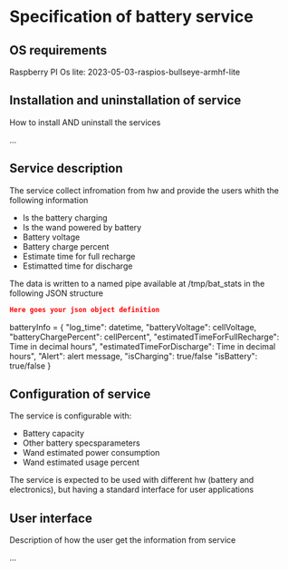 # Specification of battery service

## OS requirements

Raspberry PI Os lite:  2023-05-03-raspios-bullseye-armhf-lite

## Installation and uninstallation of service

How to install AND uninstall the services

...


## Service description

The service collect infromation from hw and provide the users whith the following information

- Is the battery charging
- Is the wand powered by battery
- Battery voltage
- Battery charge percent
- Estimate time for full recharge
- Estimatted time for discharge

The data is written to a named pipe available at /tmp/bat_stats in the following JSON structure 
```json
Here goes your json object definition
```
batteryInfo = {
        "log_time": datetime,
        "batteryVoltage": cellVoltage,
        "batteryChargePercent": cellPercent",
        "estimatedTimeForFullRecharge": Time in decimal hours",
        "estimatedTimeForDischarge": Time in decimal hours",
        "Alert": alert message,
        "isCharging": true/false
        "isBattery": true/false
            }
## Configuration of service

The service is configurable with:

- Battery capacity
- Other battery specsparameters
- Wand estimated power consumption
- Wand estimated usage percent

The service is expected to be used with different hw (battery and electronics), but having a standard interface for user applications

## User interface

Description of how the user get the information from service

...

